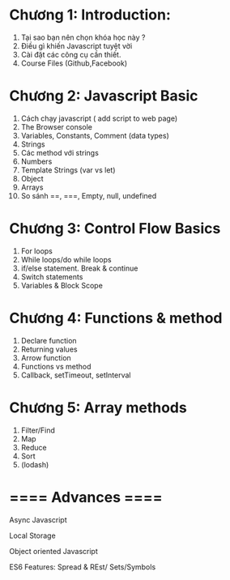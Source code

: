 # Chương 1: Introduction:
1. Tại sao bạn nên chọn khóa học này ?
2. Điều gì khiến Javascript tuyệt vời
3. Cài đặt các công cụ cần thiết.
4. Course Files (Github,Facebook)

# Chương 2: Javascript Basic
1. Cách chạy javascript ( add script to web page)
2. The Browser console
3. Variables, Constants, Comment (data types)
4. Strings
5. Các method với strings
6. Numbers
7. Template Strings (var vs let)
8. Object
9. Arrays
10. So sánh ==, ===,  Empty, null, undefined

# Chương 3: Control Flow Basics
1. For loops
2. While loops/do while loops
3. if/else statement. Break & continue
4. Switch statements
5. Variables & Block Scope

# Chương 4: Functions & method
1. Declare function
2. Returning values
3. Arrow function
4. Functions vs method
5. Callback, setTimeout, setInterval

# Chương 5: Array methods

1. Filter/Find
2. Map
3. Reduce
4. Sort
5. (lodash)


# ==== Advances ====

Async Javascript

Local Storage

Object oriented Javascript

ES6 Features: Spread & REst/ Sets/Symbols



